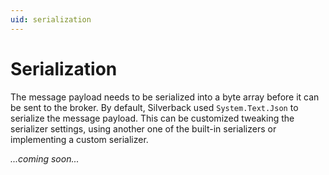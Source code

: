 ```yaml
---
uid: serialization
---
```


# Serialization

The message payload needs to be serialized into a byte array before it can be sent to the broker. By default, Silverback used `System.Text.Json` to serialize the message payload. This can be customized tweaking the serializer settings, using another one of the built-in serializers or implementing a custom serializer.

_...coming soon..._
